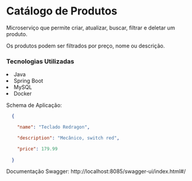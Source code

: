 # Catálogo de Produtos

Microserviço que permite criar, atualizar, buscar, filtrar e deletar um produto. 

Os produtos podem ser filtrados por preço, nome ou descrição.

<h3> Tecnologias Utilizadas </h3>
<li> Java
<li> Spring Boot
<li> MySQL
<li> Docker

Schema de Aplicação:

```json
  {

    "name": "Teclado Redragon",

    "description": "Mecânico, switch red",

    "price": 179.99
  
  }

```
Documentação Swagger: http://localhost:8085/swagger-ui/index.html#/
